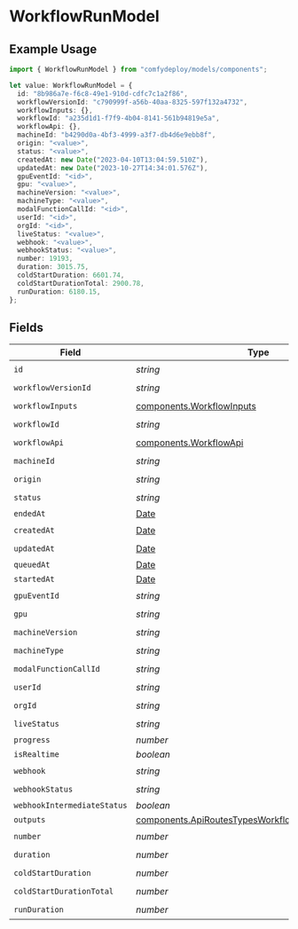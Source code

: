 # WorkflowRunModel

## Example Usage

```typescript
import { WorkflowRunModel } from "comfydeploy/models/components";

let value: WorkflowRunModel = {
  id: "8b986a7e-f6c8-49e1-910d-cdfc7c1a2f86",
  workflowVersionId: "c790999f-a56b-40aa-8325-597f132a4732",
  workflowInputs: {},
  workflowId: "a235d1d1-f7f9-4b04-8141-561b94819e5a",
  workflowApi: {},
  machineId: "b4290d0a-4bf3-4999-a3f7-db4d6e9ebb8f",
  origin: "<value>",
  status: "<value>",
  createdAt: new Date("2023-04-10T13:04:59.510Z"),
  updatedAt: new Date("2023-10-27T14:34:01.576Z"),
  gpuEventId: "<id>",
  gpu: "<value>",
  machineVersion: "<value>",
  machineType: "<value>",
  modalFunctionCallId: "<id>",
  userId: "<id>",
  orgId: "<id>",
  liveStatus: "<value>",
  webhook: "<value>",
  webhookStatus: "<value>",
  number: 19193,
  duration: 3015.75,
  coldStartDuration: 6601.74,
  coldStartDurationTotal: 2900.78,
  runDuration: 6180.15,
};
```

## Fields

| Field                                                                                                                  | Type                                                                                                                   | Required                                                                                                               | Description                                                                                                            |
| ---------------------------------------------------------------------------------------------------------------------- | ---------------------------------------------------------------------------------------------------------------------- | ---------------------------------------------------------------------------------------------------------------------- | ---------------------------------------------------------------------------------------------------------------------- |
| `id`                                                                                                                   | *string*                                                                                                               | :heavy_check_mark:                                                                                                     | N/A                                                                                                                    |
| `workflowVersionId`                                                                                                    | *string*                                                                                                               | :heavy_check_mark:                                                                                                     | N/A                                                                                                                    |
| `workflowInputs`                                                                                                       | [components.WorkflowInputs](../../models/components/workflowinputs.md)                                                 | :heavy_check_mark:                                                                                                     | N/A                                                                                                                    |
| `workflowId`                                                                                                           | *string*                                                                                                               | :heavy_check_mark:                                                                                                     | N/A                                                                                                                    |
| `workflowApi`                                                                                                          | [components.WorkflowApi](../../models/components/workflowapi.md)                                                       | :heavy_check_mark:                                                                                                     | N/A                                                                                                                    |
| `machineId`                                                                                                            | *string*                                                                                                               | :heavy_check_mark:                                                                                                     | N/A                                                                                                                    |
| `origin`                                                                                                               | *string*                                                                                                               | :heavy_check_mark:                                                                                                     | N/A                                                                                                                    |
| `status`                                                                                                               | *string*                                                                                                               | :heavy_check_mark:                                                                                                     | N/A                                                                                                                    |
| `endedAt`                                                                                                              | [Date](https://developer.mozilla.org/en-US/docs/Web/JavaScript/Reference/Global_Objects/Date)                          | :heavy_minus_sign:                                                                                                     | N/A                                                                                                                    |
| `createdAt`                                                                                                            | [Date](https://developer.mozilla.org/en-US/docs/Web/JavaScript/Reference/Global_Objects/Date)                          | :heavy_check_mark:                                                                                                     | N/A                                                                                                                    |
| `updatedAt`                                                                                                            | [Date](https://developer.mozilla.org/en-US/docs/Web/JavaScript/Reference/Global_Objects/Date)                          | :heavy_check_mark:                                                                                                     | N/A                                                                                                                    |
| `queuedAt`                                                                                                             | [Date](https://developer.mozilla.org/en-US/docs/Web/JavaScript/Reference/Global_Objects/Date)                          | :heavy_minus_sign:                                                                                                     | N/A                                                                                                                    |
| `startedAt`                                                                                                            | [Date](https://developer.mozilla.org/en-US/docs/Web/JavaScript/Reference/Global_Objects/Date)                          | :heavy_minus_sign:                                                                                                     | N/A                                                                                                                    |
| `gpuEventId`                                                                                                           | *string*                                                                                                               | :heavy_check_mark:                                                                                                     | N/A                                                                                                                    |
| `gpu`                                                                                                                  | *string*                                                                                                               | :heavy_check_mark:                                                                                                     | N/A                                                                                                                    |
| `machineVersion`                                                                                                       | *string*                                                                                                               | :heavy_check_mark:                                                                                                     | N/A                                                                                                                    |
| `machineType`                                                                                                          | *string*                                                                                                               | :heavy_check_mark:                                                                                                     | N/A                                                                                                                    |
| `modalFunctionCallId`                                                                                                  | *string*                                                                                                               | :heavy_check_mark:                                                                                                     | N/A                                                                                                                    |
| `userId`                                                                                                               | *string*                                                                                                               | :heavy_check_mark:                                                                                                     | N/A                                                                                                                    |
| `orgId`                                                                                                                | *string*                                                                                                               | :heavy_check_mark:                                                                                                     | N/A                                                                                                                    |
| `liveStatus`                                                                                                           | *string*                                                                                                               | :heavy_check_mark:                                                                                                     | N/A                                                                                                                    |
| `progress`                                                                                                             | *number*                                                                                                               | :heavy_minus_sign:                                                                                                     | N/A                                                                                                                    |
| `isRealtime`                                                                                                           | *boolean*                                                                                                              | :heavy_minus_sign:                                                                                                     | N/A                                                                                                                    |
| `webhook`                                                                                                              | *string*                                                                                                               | :heavy_check_mark:                                                                                                     | N/A                                                                                                                    |
| `webhookStatus`                                                                                                        | *string*                                                                                                               | :heavy_check_mark:                                                                                                     | N/A                                                                                                                    |
| `webhookIntermediateStatus`                                                                                            | *boolean*                                                                                                              | :heavy_minus_sign:                                                                                                     | N/A                                                                                                                    |
| `outputs`                                                                                                              | [components.ApiRoutesTypesWorkflowRunOutputModel1](../../models/components/apiroutestypesworkflowrunoutputmodel1.md)[] | :heavy_minus_sign:                                                                                                     | N/A                                                                                                                    |
| `number`                                                                                                               | *number*                                                                                                               | :heavy_check_mark:                                                                                                     | N/A                                                                                                                    |
| `duration`                                                                                                             | *number*                                                                                                               | :heavy_check_mark:                                                                                                     | N/A                                                                                                                    |
| `coldStartDuration`                                                                                                    | *number*                                                                                                               | :heavy_check_mark:                                                                                                     | N/A                                                                                                                    |
| `coldStartDurationTotal`                                                                                               | *number*                                                                                                               | :heavy_check_mark:                                                                                                     | N/A                                                                                                                    |
| `runDuration`                                                                                                          | *number*                                                                                                               | :heavy_check_mark:                                                                                                     | N/A                                                                                                                    |